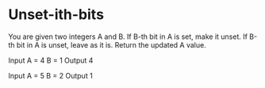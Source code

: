 # Unset-ith-bits

You are given two integers A and B.
If B-th bit in A is set, make it unset.
If B-th bit in A is unset, leave as it is.
Return the updated A value.

Input
A = 4
B = 1
Output
4


Input
A = 5
B = 2
Output
1
